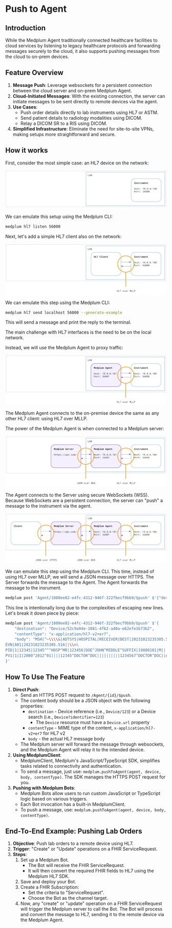 # Push to Agent

## Introduction

While the Medplum Agent traditionally connected healthcare facilities to cloud services by listening to legacy healthcare protocols and forwarding messages securely to the cloud, it also supports pushing messages from the cloud to on-prem devices.

## Feature Overview

1. **Message Push**: Leverage websockets for a persistent connection between the cloud server and on-prem Medplum Agent.
2. **Cloud-Initiated Messages**: With the existing connection, the server can initiate messages to be sent directly to remote devices via the agent.
3. **Use Cases**:
   - Push order details directly to lab instruments using HL7 or ASTM.
   - Send patient details to radiology modalities using DICOM.
   - Relay a DICOM SR to a RIS using DICOM.
4. **Simplified Infrastructure**: Eliminate the need for site-to-site VPNs, making setups more straightforward and secure.

## How it works

First, consider the most simple case: an HL7 device on the network:

![Medplum Agent Push 1](./medplum-agent-push-1.webp)

We can emulate this setup using the Medplum CLI:

```bash
medplum hl7 listen 56000
```

Next, let's add a simple HL7 client also on the network:

![Medplum Agent Push 2](./medplum-agent-push-2.webp)

We can emulate this step using the Medplum CLI:

```bash
medplum hl7 send localhost 56000 --generate-example
```

This will send a message and print the reply to the terminal.

The main challenge with HL7 interfaces is the need to be on the local network.

Instead, we will use the Medplum Agent to proxy traffic:

![Medplum Agent Push 3](./medplum-agent-push-3.webp)

The Medplum Agent connects to the on-premise device the same as any other HL7 client: using HL7 over MLLP.

The power of the Medplum Agent is when connected to a Medplum server:

![Medplum Agent Push 4](./medplum-agent-push-4.webp)

The Agent connects to the Server using secure WebSockets (WSS). Because WebSockets are a persistent connection, the server can "push" a message to the instrument via the agent.

![Medplum Agent Push 5](./medplum-agent-push-5.webp)

We can emulate this step using the Medplum CLI. This time, instead of using HL7 over MLLP, we will send a JSON message over HTTPS. The Server forwards the message to the Agent. The Agent forwards the message to the insrument.

```bash
medplum post 'Agent/1080ee82-e4fc-4312-946f-322fbecf9bb9/$push' $'{"destination":"Device/52c9a9de-1081-4fb2-a40a-e62efe1b73b2","contentType":"x-application/hl7-v2+er7","body":"MSH|^~\\\\&|ADTSYS|HOSPITAL|RECEIVER|DEST|20231023235305.516||ADT^A01|1698105185516|P|2.5|\\nEVN|A01|20231023235305.516||\\nPID|1|12345|12345^^^HOSP^MR|123456|DOE^JOHN^MIDDLE^SUFFIX|19800101|M|||123 STREET^APT 4B^CITY^ST^12345-6789||555-555-5555||S|\\nPV1|1|I|2000^2012^01||||12345^DOCTOR^DOC||||||||||1234567^DOCTOR^DOC||AMB|||||||||||||||||||||||||202309280900|"}'
```

This line is intentionally long due to the complexities of escaping new lines. Let's break it down piece by piece:

```bash
medplum post 'Agent/1080ee82-e4fc-4312-946f-322fbecf9bb9/$push' $'{
    "destination": "Device/52c9a9de-1081-4fb2-a40a-e62efe1b73b2",
    "contentType": "x-application/hl7-v2+er7",
    "body": "MSH|^~\\\\&|ADTSYS|HOSPITAL|RECEIVER|DEST|20231023235305.516||ADT^A01|1698105185516|P|2.5|\\n\
EVN|A01|20231023235305.516||\\n\
PID|1|12345|12345^^^HOSP^MR|123456|DOE^JOHN^MIDDLE^SUFFIX|19800101|M|||123 STREET^APT 4B^CITY^ST^12345-6789||555-555-5555||S|\\n\
PV1|1|I|2000^2012^01||||12345^DOCTOR^DOC||||||||||1234567^DOCTOR^DOC||AMB|||||||||||||||||||||||||202309280900|"\
}'
```

## How To Use The Feature

1. **Direct Push**:
   - Send an HTTPS POST request to `/Agent/{id}/$push`.
   - The content body should be a JSON object with the following properties:
     - `destination` - Device reference (i.e., `Device/123`) or a Device search (i.e., `Device?identifier=123`)
       - The `Device` resource must have a `Device.url` property
     - `contentType` - MIME type of the content, `x-application/hl7-v2+er7` for HL7 v2
     - `body` - the actual HL7 message body
   - The Medplum server will forward the message through websockets, and the Medplum Agent will relay it to the intended device.
2. **Using MedplumClient**:
   - MedplumClient, Medplum's JavaScript/TypeScript SDK, simplifies tasks related to connectivity and authentication.
   - To send a message, just use: `medplum.pushToAgent(agent, device, body, contentType)`. The SDK manages the HTTPS POST request for you.
3. **Pushing with Medplum Bots**:
   - Medplum Bots allow users to run custom JavaScript or TypeScript logic based on various triggers.
   - Each Bot invocation has a built-in MedplumClient.
   - To push a message, use: `medplum.pushToAgent(agent, device, body, contentType)`.

## End-To-End Example: Pushing Lab Orders

<ol>
  <li><strong>Objective</strong>: Push lab orders to a remote device using HL7.</li>
  <li><strong>Trigger</strong>: "Create" or "Update" operations on a FHIR ServiceRequest.</li>
  <li><strong>Steps</strong>:
    <ol>
      <li>Set up a Medplum Bot.
        <ul>
          <li>The Bot will receive the FHIR ServiceRequest.</li>
          <li>It will then convert the required FHIR fields to HL7 using the Medplum HL7 SDK.</li>
        </ul>
      </li>
      <li>Save and deploy your Bot.</li>
      <li>Create a FHIR Subscription:
        <ul>
          <li>Set the criteria to "ServiceRequest".</li>
          <li>Choose the Bot as the channel target.</li>
        </ul>
      </li>
      <li>Now, any "create" or "update" operation on a FHIR ServiceRequest will trigger the Medplum server to call the Bot. The Bot will process and convert the message to HL7, sending it to the remote device via the Medplum Agent.</li>
   </ol>
  </li>
</ol>
